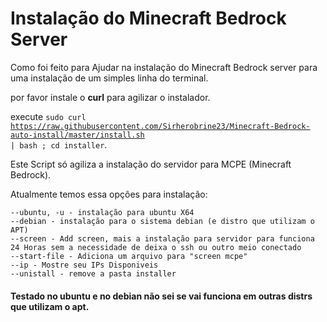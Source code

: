 # Instalação do Minecraft Bedrock Server

Como foi feito para Ajudar na instalação do Minecraft Bedrock server para uma instalação de um simples linha do terminal.

por favor instale o **curl** para agilizar o instalador.

execute <code>sudo curl https://raw.githubusercontent.com/Sirherobrine23/Minecraft-Bedrock-auto-install/master/install.sh | bash ; cd installer</code>.

Este Script só agiliza a instalação do servidor para MCPE (Minecraft Bedrock).

Atualmente temos essa opções para instalação:

    --ubuntu, -u - instalação para ubuntu X64
    --debian - instalação para o sistema debian (e distro que utilizam o APT)
    --screen - Add screen, mais a instalação para servidor para funciona 24 Horas sem a necessidade de deixa o ssh ou outro meio conectado
    --start-file - Adiciona um arquivo para "screen mcpe"
    --ip - Mostre seu IPs Disponiveis
    --unistall - remove a pasta installer 

#### Testado no ubuntu e no debian não sei se vai funciona em outras distrs que utilizam o apt.